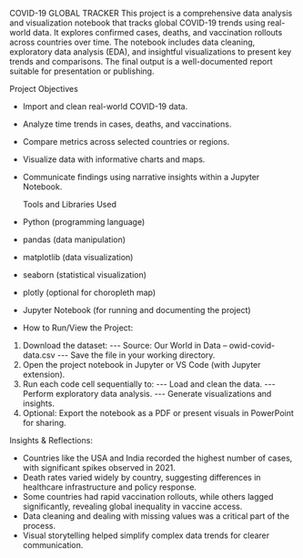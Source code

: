 COVID-19 GLOBAL TRACKER
This project is a comprehensive data analysis and visualization notebook that tracks global COVID-19 trends using real-world data. It explores confirmed cases, deaths, and vaccination rollouts across countries over time. The notebook includes data cleaning, exploratory data analysis (EDA), and insightful visualizations to present key trends and comparisons. The final output is a well-documented report suitable for presentation or publishing.

Project Objectives
- Import and clean real-world COVID-19 data.
- Analyze time trends in cases, deaths, and vaccinations.
- Compare metrics across selected countries or regions.
- Visualize data with informative charts and maps.
- Communicate findings using narrative insights within a Jupyter Notebook.

  Tools and Libraries Used
- Python (programming language)
- pandas (data manipulation)
- matplotlib (data visualization)
- seaborn (statistical visualization)
- plotly (optional for choropleth map)
- Jupyter Notebook (for running and documenting the project)

- How to Run/View the Project:
1. Download the dataset:
--- Source: Our World in Data – owid-covid-data.csv
--- Save the file in your working directory.
2. Open the project notebook in Jupyter or VS Code (with Jupyter extension).
3. Run each code cell sequentially to:
--- Load and clean the data.
--- Perform exploratory data analysis.
--- Generate visualizations and insights.
4. Optional: Export the notebook as a PDF or present visuals in PowerPoint for sharing.

Insights & Reflections:
- Countries like the USA and India recorded the highest number of cases, with significant spikes observed in 2021.
- Death rates varied widely by country, suggesting differences in healthcare infrastructure and policy response.
- Some countries had rapid vaccination rollouts, while others lagged significantly, revealing global inequality in vaccine access.
- Data cleaning and dealing with missing values was a critical part of the process.
- Visual storytelling helped simplify complex data trends for clearer communication.
   

